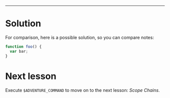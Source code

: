 ----

# Solution

For comparison, here is a possible solution, so you can compare notes:

```js
function foo() {
  var bar;
}
```

# Next lesson

Execute `$ADVENTURE_COMMAND` to move on to the next lesson: _Scope Chains_.
